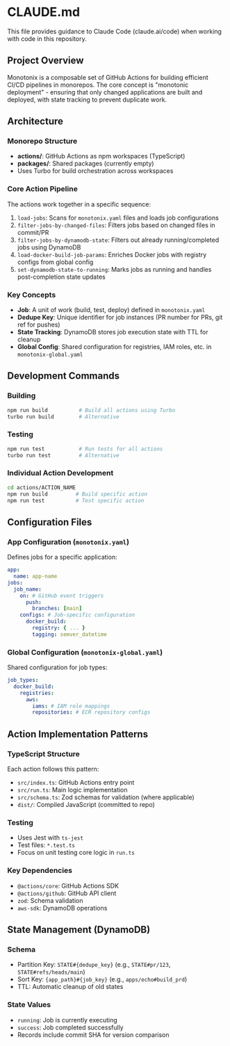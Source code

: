 # CLAUDE.md

This file provides guidance to Claude Code (claude.ai/code) when working with code in this repository.

## Project Overview

Monotonix is a composable set of GitHub Actions for building efficient CI/CD pipelines in monorepos. The core concept is "monotonic deployment" - ensuring that only changed applications are built and deployed, with state tracking to prevent duplicate work.

## Architecture

### Monorepo Structure

- **actions/**: GitHub Actions as npm workspaces (TypeScript)
- **packages/**: Shared packages (currently empty)
- Uses Turbo for build orchestration across workspaces

### Core Action Pipeline

The actions work together in a specific sequence:

1. `load-jobs`: Scans for `monotonix.yaml` files and loads job configurations
2. `filter-jobs-by-changed-files`: Filters jobs based on changed files in commit/PR
3. `filter-jobs-by-dynamodb-state`: Filters out already running/completed jobs using DynamoDB
4. `load-docker-build-job-params`: Enriches Docker jobs with registry configs from global config
5. `set-dynamodb-state-to-running`: Marks jobs as running and handles post-completion state updates

### Key Concepts

- **Job**: A unit of work (build, test, deploy) defined in `monotonix.yaml`
- **Dedupe Key**: Unique identifier for job instances (PR number for PRs, git ref for pushes)
- **State Tracking**: DynamoDB stores job execution state with TTL for cleanup
- **Global Config**: Shared configuration for registries, IAM roles, etc. in `monotonix-global.yaml`

## Development Commands

### Building

```bash
npm run build          # Build all actions using Turbo
turbo run build        # Alternative
```

### Testing

```bash
npm run test           # Run tests for all actions
turbo run test         # Alternative
```

### Individual Action Development

```bash
cd actions/ACTION_NAME
npm run build         # Build specific action
npm run test          # Test specific action
```

## Configuration Files

### App Configuration (`monotonix.yaml`)

Defines jobs for a specific application:

```yaml
app:
  name: app-name
jobs:
  job_name:
    on: # GitHub event triggers
      push:
        branches: [main]
    configs: # Job-specific configuration
      docker_build:
        registry: { ... }
        tagging: semver_datetime
```

### Global Configuration (`monotonix-global.yaml`)

Shared configuration for job types:

```yaml
job_types:
  docker_build:
    registries:
      aws:
        iams: # IAM role mappings
        repositories: # ECR repository configs
```

## Action Implementation Patterns

### TypeScript Structure

Each action follows this pattern:

- `src/index.ts`: GitHub Actions entry point
- `src/run.ts`: Main logic implementation
- `src/schema.ts`: Zod schemas for validation (where applicable)
- `dist/`: Compiled JavaScript (committed to repo)

### Testing

- Uses Jest with `ts-jest`
- Test files: `*.test.ts`
- Focus on unit testing core logic in `run.ts`

### Key Dependencies

- `@actions/core`: GitHub Actions SDK
- `@actions/github`: GitHub API client
- `zod`: Schema validation
- `aws-sdk`: DynamoDB operations

## State Management (DynamoDB)

### Schema

- Partition Key: `STATE#{dedupe_key}` (e.g., `STATE#pr/123`, `STATE#refs/heads/main`)
- Sort Key: `{app_path}#{job_key}` (e.g., `apps/echo#build_prd`)
- TTL: Automatic cleanup of old states

### State Values

- `running`: Job is currently executing
- `success`: Job completed successfully
- Records include commit SHA for version comparison
